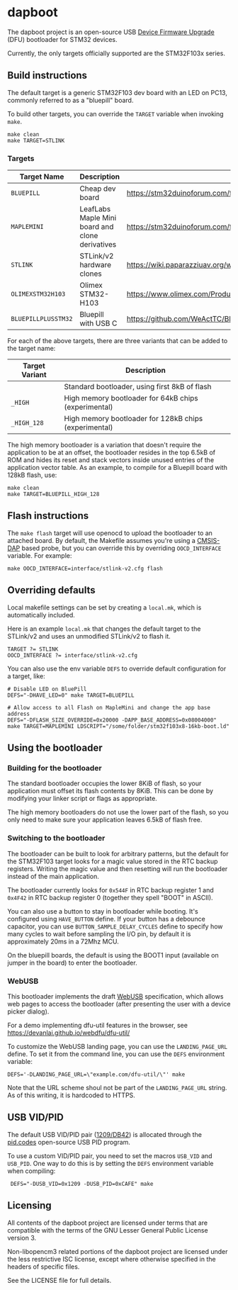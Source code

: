 # dapboot
The dapboot project is an open-source USB [Device Firmware Upgrade](http://www.usb.org/developers/docs/devclass_docs/DFU_1.1.pdf) (DFU) bootloader for STM32 devices.

Currently, the only targets officially supported are the STM32F103x series.

## Build instructions
The default target is a generic STM32F103 dev board with an LED on PC13, commonly referred to as a "bluepill" board.

To build other targets, you can override the
`TARGET` variable when invoking `make`.

    make clean
    make TARGET=STLINK

### Targets

| Target Name | Description | Link |
| ----------- | ----------- |----- |
|`BLUEPILL`   | Cheap dev board | https://stm32duinoforum.com/forum/wiki_subdomain/index_title_Blue_Pill.html |
|`MAPLEMINI`  | LeafLabs Maple Mini board and clone derivatives | https://stm32duinoforum.com/forum/wiki_subdomain/index_title_Maple_Mini.html |
|`STLINK`     | STLink/v2 hardware clones | https://wiki.paparazziuav.org/wiki/STLink#Clones |
|`OLIMEXSTM32H103` | Olimex STM32-H103 | https://www.olimex.com/Products/ARM/ST/STM32-H103/ |
|`BLUEPILLPLUSSTM32` | Bluepill with USB C | https://github.com/WeActTC/BluePill-Plus/ |

For each of the above targets, there are three variants that can be added to the target name:

| Target Variant | Description                                           |
| -------------- | ----------------------------------------------------- |
|` `             | Standard bootloader, using first 8kB of flash         |
|`_HIGH`         | High memory bootloader for 64kB chips  (experimental) |
|`_HIGH_128`     | High memory bootloader for 128kB chips (experimental) |

The high memory bootloader is a variation that doesn't require the application to be at an offset, the bootloader resides in the top 6.5kB of ROM and hides its reset and stack vectors inside unused entries of the application vector table. As an example, to compile for a Bluepill board with 128kB flash, use:

    make clean
    make TARGET=BLUEPILL_HIGH_128


## Flash instructions
The `make flash` target will use openocd to upload the bootloader to an attached board. By default, the Makefile assumes you're using a [CMSIS-DAP](http://www.arm.com/products/processors/cortex-m/cortex-microcontroller-software-interface-standard.php) based probe, but you can override this by overriding `OOCD_INTERFACE` variable. For example:

    make OOCD_INTERFACE=interface/stlink-v2.cfg flash

## Overriding defaults
Local makefile settings can be set by creating a `local.mk`, which is automatically included.

Here is an example `local.mk` that changes the default target to the STLink/v2 and uses an unmodified STLink/v2 to flash it.

    TARGET ?= STLINK
    OOCD_INTERFACE ?= interface/stlink-v2.cfg

You can also use the env variable `DEFS` to override default configuration for a target, like:

    # Disable LED on BluePill
    DEFS="-DHAVE_LED=0" make TARGET=BLUEPILL

    # Allow access to all Flash on MapleMini and change the app base address
    DEFS="-DFLASH_SIZE_OVERRIDE=0x20000 -DAPP_BASE_ADDRESS=0x08004000" make TARGET=MAPLEMINI LDSCRIPT="/some/folder/stm32f103x8-16kb-boot.ld"

## Using the bootloader
### Building for the bootloader
The standard bootloader occupies the lower 8KiB of flash, so your application must offset its flash contents by 8KiB. This can be done by modifying your linker script or flags as appropriate.

The high memory bootloaders do not use the lower part of the flash, so you only need to make sure your application leaves 6.5kB of flash free.


### Switching to the bootloader
The bootloader can be built to look for arbitrary patterns, but the default for the STM32F103 target looks for a magic value stored in the RTC backup registers. Writing the magic value and then resetting will run the bootloader instead of the main application.

The bootloader currently looks for `0x544F` in RTC backup register 1 and `0x4F42` in RTC backup register 0 (together they spell "BOOT" in ASCII).

You can also use a button to stay in bootloader while booting. It's configured using `HAVE_BUTTON` define. If your button has a debounce capacitor, you can use `BUTTON_SAMPLE_DELAY_CYCLES` define to specify how many cycles to wait before sampling the I/O pin, by default it is approximately 20ms in a 72Mhz MCU.

On the bluepill boards, the default is using the BOOT1 input (available on jumper in the board) to enter the bootloader.

### WebUSB
This bootloader implements the draft [WebUSB](https://wicg.github.io/webusb/) specification, which allows web pages to access the bootloader (after presenting the user with a device picker dialog).

For a demo implementing dfu-util features in the browser, see https://devanlai.github.io/webdfu/dfu-util/

To customize the WebUSB landing page, you can use the `LANDING_PAGE_URL` define. To set it from the command line, you can use the `DEFS` environment variable:

    DEFS='-DLANDING_PAGE_URL=\"example.com/dfu-util/\"' make

Note that the URL scheme shoul not be part of the `LANDING_PAGE_URL` string. As of this writing, it is hardcoded to HTTPS. 

## USB VID/PID
The default USB VID/PID pair ([1209/DB42](http://pid.codes/1209/DB42/)) is allocated through the [pid.codes](http://pid.codes/) open-source USB PID program.

To use a custom VID/PID pair, you need to set the macros `USB_VID` and `USB_PID`. One way to do this is by setting the `DEFS` environment variable when compiling:

     DEFS="-DUSB_VID=0x1209 -DUSB_PID=0xCAFE" make


## Licensing
All contents of the dapboot project are licensed under terms that are compatible with the terms of the GNU Lesser General Public License version 3.

Non-libopencm3 related portions of the dapboot project are licensed under the less restrictive ISC license, except where otherwise specified in the headers of specific files.

See the LICENSE file for full details.
